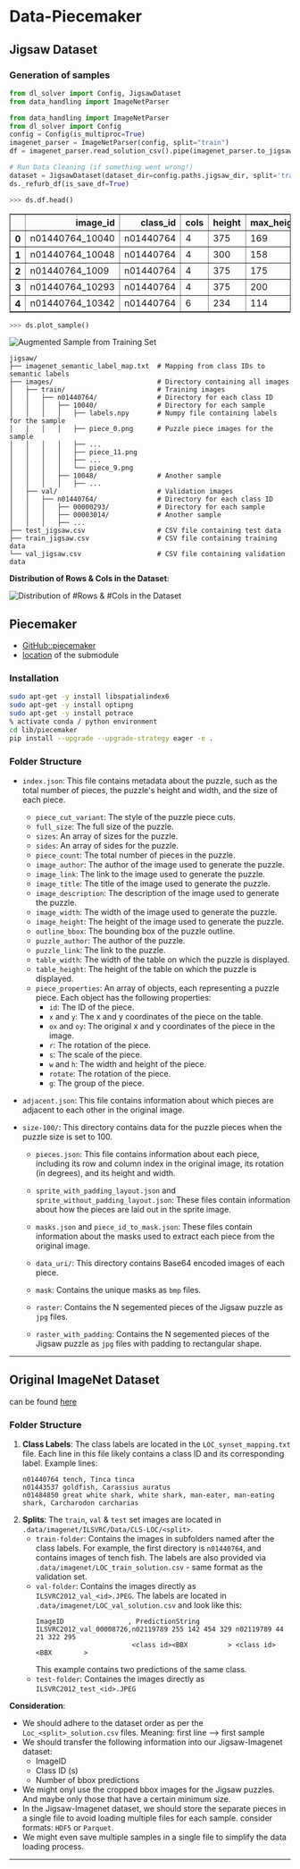 # Data-Piecemaker

## Jigsaw Dataset
### Generation of samples
```py
from dl_solver import Config, JigsawDataset
from data_handling import ImageNetParser

from data_handling import ImageNetParser
from dl_solver import Config
config = Config(is_multiproc=True)
imagenet_parser = ImageNetParser(config, split="train")
df = imagenet_parser.read_solution_csv().pipe(imagenet_parser.to_jigsaw)

# Run Data Cleaning (if something went wrong!)
dataset = JigsawDataset(dataset_dir=config.paths.jigsaw_dir, split='train', puzzle_shape=(None, None), transforms=None)
ds._refurb_df(is_save_df=True)
```

>
```py
>>> ds.df.head()
```
<div>
<style scoped>
    .dataframe tbody tr th:only-of-type {
        vertical-align: middle;
    }

    .dataframe tbody tr th {
        vertical-align: top;
    }

    .dataframe thead th {
        text-align: right;
    }
</style>
<table border="1" class="dataframe">
  <thead>
    <tr style="text-align: right;">
      <th></th>
      <th>image_id</th>
      <th>class_id</th>
      <th>cols</th>
      <th>height</th>
      <th>max_height</th>
      <th>max_width</th>
      <th>min_height</th>
      <th>min_width</th>
      <th>num_sample</th>
      <th>piece_count</th>
      <th>rows</th>
      <th>stochastic_nub</th>
      <th>width</th>
    </tr>
  </thead>
  <tbody>
    <tr>
      <th>0</th>
      <td>n01440764_10040</td>
      <td>n01440764</td>
      <td>4</td>
      <td>375</td>
      <td>169</td>
      <td>178</td>
      <td>169</td>
      <td>161</td>
      <td>10040</td>
      <td>12</td>
      <td>3</td>
      <td>True</td>
      <td>500</td>
    </tr>
    <tr>
      <th>1</th>
      <td>n01440764_10048</td>
      <td>n01440764</td>
      <td>4</td>
      <td>300</td>
      <td>158</td>
      <td>166</td>
      <td>104</td>
      <td>106</td>
      <td>10048</td>
      <td>12</td>
      <td>3</td>
      <td>False</td>
      <td>400</td>
    </tr>
    <tr>
      <th>2</th>
      <td>n01440764_1009</td>
      <td>n01440764</td>
      <td>4</td>
      <td>375</td>
      <td>175</td>
      <td>198</td>
      <td>175</td>
      <td>137</td>
      <td>1009</td>
      <td>12</td>
      <td>3</td>
      <td>True</td>
      <td>500</td>
    </tr>
    <tr>
      <th>3</th>
      <td>n01440764_10293</td>
      <td>n01440764</td>
      <td>4</td>
      <td>375</td>
      <td>200</td>
      <td>202</td>
      <td>169</td>
      <td>135</td>
      <td>10293</td>
      <td>12</td>
      <td>3</td>
      <td>True</td>
      <td>500</td>
    </tr>
    <tr>
      <th>4</th>
      <td>n01440764_10342</td>
      <td>n01440764</td>
      <td>6</td>
      <td>234</td>
      <td>114</td>
      <td>122</td>
      <td>97</td>
      <td>87</td>
      <td>10342</td>
      <td>18</td>
      <td>3</td>
      <td>True</td>
      <td>500</td>
    </tr>
  </tbody>
</table>
</div>

```py
>>> ds.plot_sample()
```
![Augmented Sample from Training Set](.doc-assets/train_aug.png)

```
jigsaw/
├── imagenet_semantic_label_map.txt  # Mapping from class IDs to semantic labels
├── images/                          # Directory containing all images
│   ├── train/                       # Training images
│   │   ├── n01440764/               # Directory for each class ID
│   │   │   ├── 10040/               # Directory for each sample
│   │   │   │   ├── labels.npy       # Numpy file containing labels for the sample
│   │   │   │   ├── piece_0.png      # Puzzle piece images for the sample
│   │   │   │   ├── ...
│   │   │   │   ├── piece_11.png
│   │   │   │   ├── ...
│   │   │   │   └── piece_9.png
│   │   │   ├── 10048/               # Another sample
│   │   │   │   ├── ...
│   ├── val/                         # Validation images
│   │   ├── n01440764/               # Directory for each class ID
│   │   │   ├── 00000293/            # Directory for each sample
│   │   │   ├── 00003014/            # Another sample
│   │   │   ├── ...
├── test_jigsaw.csv                  # CSV file containing test data
├── train_jigsaw.csv                 # CSV file containing training data
└── val_jigsaw.csv                   # CSV file containing validation data
```

**Distribution of Rows & Cols in the Dataset**:

![Distribution of #Rows & #Cols in the Dataset](.doc-assets/row_col_hist_n12_min48_max256.png)

## Piecemaker
- [GitHub::piecemaker](https://github.com/jkenlooper/piecemaker/tree/main?tab=readme-ov-file)
- [location](lib/piecemaker) of the submodule

### Installation
```bash
sudo apt-get -y install libspatialindex6
sudo apt-get -y install optipng
sudo apt-get -y install potrace
% activate conda / python environment
cd lib/piecemaker
pip install --upgrade --upgrade-strategy eager -e .
```

### Folder Structure

- `index.json`: This file contains metadata about the puzzle, such as the total number of pieces, the puzzle's height and width, and the size of each piece.
    - `piece_cut_variant`: The style of the puzzle piece cuts.
    - `full_size`: The full size of the puzzle.
    - `sizes`: An array of sizes for the puzzle.
    - `sides`: An array of sides for the puzzle.
    - `piece_count`: The total number of pieces in the puzzle.
    - `image_author`: The author of the image used to generate the puzzle.
    - `image_link`: The link to the image used to generate the puzzle.
    - `image_title`: The title of the image used to generate the puzzle.
    - `image_description`: The description of the image used to generate the puzzle.
    - `image_width`: The width of the image used to generate the puzzle.
    - `image_height`: The height of the image used to generate the puzzle.
    - `outline_bbox`: The bounding box of the puzzle outline.
    - `puzzle_author`: The author of the puzzle.
    - `puzzle_link`: The link to the puzzle.
    - `table_width`: The width of the table on which the puzzle is displayed.
    - `table_height`: The height of the table on which the puzzle is displayed.
    - `piece_properties`: An array of objects, each representing a puzzle piece. Each object has the following properties:
        - `id`: The ID of the piece.
        - `x` and `y`: The x and y coordinates of the piece on the table.
        - `ox` and `oy`: The original x and y coordinates of the piece in the image.
        - `r`: The rotation of the piece.
        - `s`: The scale of the piece.
        - `w` and `h`: The width and height of the piece.
        - `rotate`: The rotation of the piece.
        - `g`: The group of the piece.

- `adjacent.json`: This file contains information about which pieces are adjacent to each other in the original image.

- `size-100/`: This directory contains data for the puzzle pieces when the puzzle size is set to 100.

    - `pieces.json`: This file contains information about each piece, including its row and column index in the original image, its rotation (in degrees), and its height and width.

    - `sprite_with_padding_layout.json` and `sprite_without_padding_layout.json`: These files contain information about how the pieces are laid out in the sprite image.

    - `masks.json` and `piece_id_to_mask.json`: These files contain information about the masks used to extract each piece from the original image.

    - `data_uri/`: This directory contains Base64 encoded images of each piece.

    - `mask`: Contains the unique masks as `bmp` files.

    - `raster`: Contains the N segemented pieces of the Jigsaw puzzle as `jpg` files.

    - `raster_with_padding`: Contains the N segemented pieces of the Jigsaw puzzle as `jpg` files with padding to rectangular shape.


---


## Original ImageNet Dataset
can be found [here](https://www.kaggle.com/c/imagenet-object-localization-challenge/data)

### Folder Structure
1. **Class Labels**: The class labels are located in the `LOC_synset_mapping.txt` file. Each line in this file likely contains a class ID and its corresponding label. Example lines:
    ```
    n01440764 tench, Tinca tinca
    n01443537 goldfish, Carassius auratus
    n01484850 great white shark, white shark, man-eater, man-eating shark, Carcharodon carcharias
    ```
2. **Splits**: The `train`, `val` & `test` set images are located in `.data/imagenet/ILSVRC/Data/CLS-LOC/<split>`.
    - `train-folder`: Contains the images in subfolders named after the class labels. For example, the first directory is `n01440764`, and contains images of tench fish. The labels are also provided via `.data/imagenet/LOC_train_solution.csv` - same format as the validation set.
    - `val-folder`: Contains the images directly as `ILSVRC2012_val_<id>.JPEG`. The labels are located in `.data/imagenet/LOC_val_solution.csv` and look like this:
        ```csv
        ImageID                , PredictionString
        ILSVRC2012_val_00008726,n02119789 255 142 454 329 n02119789 44 21 322 295
                                <class id><BBX          > <class id><BBX        >
        ```
        This example contains two predictions of the same class.
    - `test-folder`: Containes the images directly as `ILSVRC2012_test_<id>.JPEG`

**Consideration**:
- We should adhere to the dataset order as per the `Loc_<split>_solution.csv` files. Meaning: first line --> first sample
- We should transfer the following information into our Jigsaw-Imagenet dataset:
    - ImageID
    - Class ID (s)
    - Number of bbox predictions
- We might onyl use the cropped bbox images for the Jigsaw puzzles. And maybe only those that have a certain minimum size.
- In the Jigsaw-Imagenet dataset, we should store the separate pieces in a single file to avoid loading multiple files for each sample. consider formats: `HDF5` or `Parquet`.
- We might even save multiple samples in a single file to simplify the data loading process.

---